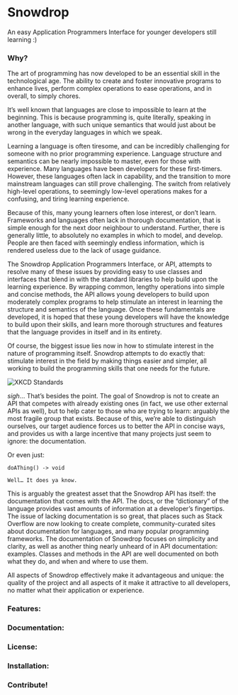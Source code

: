 # Snowdrop
An easy Application Programmers Interface for younger developers still learning :)

### Why?

The art of programming has now developed to be an essential skill in the technological age. The ability to create and foster innovative programs to enhance lives, perform complex operations to ease operations, and in overall, to simply chores.

It’s well known that languages are close to impossible to learn at the beginning. This is because programming is, quite literally, speaking in another language, with such unique semantics that would just about be wrong in the everyday languages in which we speak.

Learning a language is often tiresome, and can be incredibly challenging for someone with no prior programming experience. Language structure and semantics can be nearly impossible to master, even for those with experience. Many languages have been developers for these first-timers. However, these languages often lack in capability, and the transition to more mainstream languages can still prove challenging. The switch from relatively high-level operations, to seemingly low-level operations makes for a confusing, and tiring learning experience.

Because of this, many young learners often lose interest, or don’t learn. Frameworks and languages often lack in thorough documentation, that is simple enough for the next door neighbour to understand. Further, there is generally little, to absolutely no examples in which to model, and develop. People are then faced with seemingly endless information, which is rendered useless due to the lack of usage guidance.

The Snowdrop Application Programmers Interface, or API, attempts to resolve many of these issues by providing easy to use classes and interfaces that blend in with the standard libraries to help build upon the learning experience. By wrapping common, lengthy operations into simple and concise methods, the API allows young developers to build upon moderately complex programs to help stimulate an interest in learning the structure and semantics of the language. Once these fundamentals are developed, it is hoped that these young developers will have the knowledge to build upon their skills, and learn more thorough structures and features that the language provides in itself and in its entirety.

Of course, the biggest issue lies now in how to stimulate interest in the nature of programming itself. Snowdrop attempts to do exactly that: stimulate interest in the field by making things easier and simpler, all working to build the programming skills that one needs for the future.

![XKCD Standards](https://xkcd.com/927/)

*sigh*... That’s besides the point. The goal of Snowdrop is not to create an API that competes with already existing ones (in fact, we use other external APIs as well), but to help cater to those who are trying to learn: arguably the most fragile group that exists. Because of this, we’re able to distinguish ourselves, our target audience forces us to better the API in concise ways, and provides us with a large incentive that many projects just seem to ignore: the documentation.

Or even just:

    doAThing() -> void

    Well… It does ya know. 


This is arguably the greatest asset that the Snowdrop API has itself: the documentation that comes with the API. The docs, or the “dictionary” of the language provides vast amounts of information at a developer’s fingertips. The issue of lacking documentation is so great, that places such as Stack Overflow are now looking to create complete, community-curated sites about documentation for languages, and many popular programming frameworks. The documentation of Snowdrop focuses on simplicity and clarity, as well as another thing nearly unheard of in API documentation: examples. Classes and methods in the API are well documented on both what they do, and when and where to use them.

All aspects of Snowdrop effectively make it advantageous and unique: the quality of the project and all aspects of it make it attractive to all developers, no matter what their application or experience. 

### Features:



### Documentation:



### License:



### Installation:



### Contribute!
